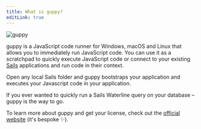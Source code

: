 ```yaml
---
title: What is guppy?
editLink: true
---
```


![guppy](/images/guppy/preview.png)


guppy is a JavaScript code runner for Windows, macOS and Linux that allows you to immediately run JavaScript code. You can use it as a scratchpad to quickly execute JavaScript code or connect to your existing [Sails](https://sailsjs.com) applications and run code in their context.

Open any local Sails folder and guppy bootstraps your application and executes your Javascript code in your application.

If you ever wanted to quickly run a Sails Waterline query on your database – guppy is the way to go.

To learn more about guppy and get your license, check out the [official website](https://guppy.sailscasts.com) (it's bespoke ✨).